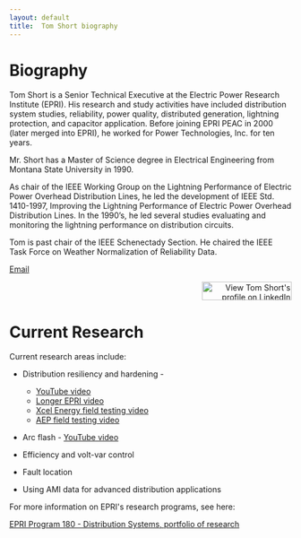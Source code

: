 ```yaml
---
layout: default
title:  Tom Short biography
---
```


# Biography

Tom Short is a Senior Technical Executive at the Electric Power Research
Institute (EPRI). His research and study activities have included distribution
system studies, reliability, power quality, distributed generation, lightning
protection, and capacitor application. Before joining EPRI PEAC in 2000 (later
merged into EPRI), he worked for Power Technologies, Inc. for ten years.

Mr. Short has a Master of Science degree in Electrical Engineering
from Montana State University in 1990.

As chair of the IEEE Working Group on the Lightning Performance of
Electric Power Overhead Distribution Lines, he led the development of
IEEE Std. 1410-1997, Improving the Lightning Performance of Electric
Power Overhead Distribution Lines. In the 1990’s, he led several
studies evaluating and monitoring the lightning performance on
distribution circuits.

Tom is past chair of the IEEE Schenectady Section. He chaired the IEEE
Task Force on Weather Normalization of Reliability Data.

[Email](mailto:tshort@epri.com)   

<div align="right"><a href="http://www.linkedin.com/in/tshort00">
    <img src="http://www.linkedin.com/img/webpromo/btn_myprofile_160x33.png" width="160" height="33" border="0" alt="View Tom Short's profile on LinkedIn">
</a></div>
   
   
# Current Research

Current research areas include:

- Distribution resiliency and hardening -

  - [YouTube video](http://youtu.be/Iq56tlz_guI)
  - [Longer EPRI video](http://youtu.be/Oc7-trMOVVQ)
  - [Xcel Energy field testing video](https://www.youtube.com/watch?v=2ZkPKMN3FFM)
  - [AEP field testing video](https://www.youtube.com/watch?v=tjWpkdcykPU)

- Arc flash - [YouTube video](http://youtu.be/fZP47mlELSc)

- Efficiency and volt-var control

- Fault location

- Using AMI data for advanced distribution applications

For more information on EPRI's research programs, see here:

[EPRI Program 180 - Distribution Systems, portfolio of research](http://www.epri.com/Our-Portfolio/Pages/Portfolio.aspx?program=070605)
